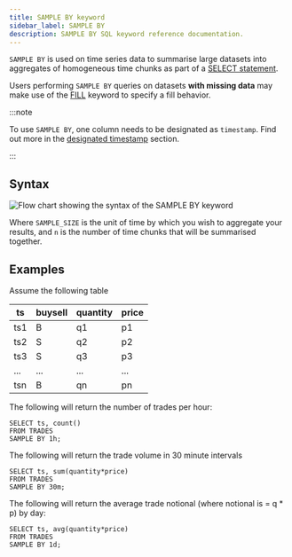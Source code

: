 ```yaml
---
title: SAMPLE BY keyword
sidebar_label: SAMPLE BY
description: SAMPLE BY SQL keyword reference documentation.
---
```


`SAMPLE BY` is used on time series data to summarise large datasets into
aggregates of homogeneous time chunks as part of a
[SELECT statement](/docs/reference/sql/select/).

Users performing `SAMPLE BY` queries on datasets __with missing data__ may make use
of the [FILL](/docs/reference/sql/fill/) keyword to specify a fill behavior.

:::note

To use `SAMPLE BY`, one column needs to be designated as `timestamp`. Find out
more in the [designated timestamp](/docs/concept/designated-timestamp/) section.

:::

## Syntax

![Flow chart showing the syntax of the SAMPLE BY keyword](/img/docs/diagrams/sampleBy.svg)

Where `SAMPLE_SIZE` is the unit of time by which you wish to aggregate your
results, and `n` is the number of time chunks that will be summarised together.

## Examples

Assume the following table

| ts | buysell | quantity | price |
| --------- | ------- | -------- | ----- |
| ts1       | B       | q1       | p1    |
| ts2       | S       | q2       | p2    |
| ts3       | S       | q3       | p3    |
| ...       | ...     | ...      | ...   |
| tsn       | B       | qn       | pn    |

The following will return the number of trades per hour:

```questdb-sql title="trades - hourly interval"
SELECT ts, count()
FROM TRADES
SAMPLE BY 1h;
```

The following will return the trade volume in 30 minute intervals

```questdb-sql title="trades - 30 minute interval"
SELECT ts, sum(quantity*price)
FROM TRADES
SAMPLE BY 30m;
```

The following will return the average trade notional (where notional is = q \*
p) by day:

```questdb-sql title="trades - daily interval"
SELECT ts, avg(quantity*price)
FROM TRADES
SAMPLE BY 1d;
```

